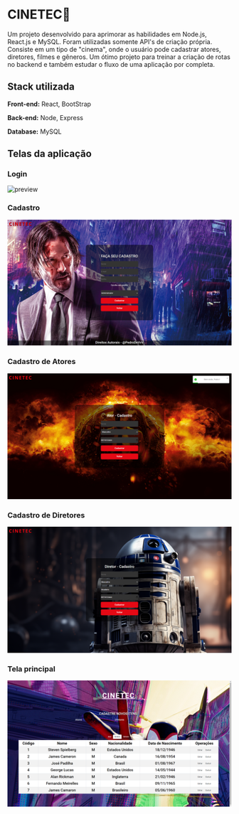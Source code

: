 # CINETEC🍿

Um projeto desenvolvido para aprimorar as habilidades em Node.js, React.js e MySQL. Foram utilizadas somente API's de criação própria. Consiste em um tipo de "cinema", onde o usuário pode cadastrar atores, diretores, filmes e gêneros. Um ótimo projeto para treinar a criação de rotas no backend e também estudar o fluxo de uma aplicação por completa.

## Stack utilizada

**Front-end:** React, BootStrap

**Back-end:** Node, Express

**Database:** MySQL

## Telas da aplicação

### Login
![preview](./img/c1.png)

### Cadastro
![preview](./img/c2.png)

### Cadastro de Atores
![preview](./img/c3.png)

### Cadastro de Diretores
![preview](./img/c4.png)

### Tela principal
![preview](./img/c5.png)



